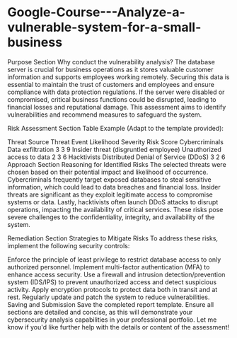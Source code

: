 # Google-Course---Analyze-a-vulnerable-system-for-a-small-business

Purpose Section
Why conduct the vulnerability analysis? The database server is crucial for business operations as it stores valuable customer information and supports employees working remotely. Securing this data is essential to maintain the trust of customers and employees and ensure compliance with data protection regulations. If the server were disabled or compromised, critical business functions could be disrupted, leading to financial losses and reputational damage. This assessment aims to identify vulnerabilities and recommend measures to safeguard the system.

Risk Assessment Section
Table Example (Adapt to the template provided):

Threat Source	Threat Event	Likelihood	Severity	Risk Score
Cybercriminals	Data exfiltration	3	3	9
Insider threat (disgruntled employee)	Unauthorized access to data	2	3	6
Hacktivists	Distributed Denial of Service (DDoS)	3	2	6
Approach Section
Reasoning for Identified Risks The selected threats were chosen based on their potential impact and likelihood of occurrence. Cybercriminals frequently target exposed databases to steal sensitive information, which could lead to data breaches and financial loss. Insider threats are significant as they exploit legitimate access to compromise systems or data. Lastly, hacktivists often launch DDoS attacks to disrupt operations, impacting the availability of critical services. These risks pose severe challenges to the confidentiality, integrity, and availability of the system.

Remediation Section
Strategies to Mitigate Risks To address these risks, implement the following security controls:

Enforce the principle of least privilege to restrict database access to only authorized personnel.
Implement multi-factor authentication (MFA) to enhance access security.
Use a firewall and intrusion detection/prevention system (IDS/IPS) to prevent unauthorized access and detect suspicious activity.
Apply encryption protocols to protect data both in transit and at rest.
Regularly update and patch the system to reduce vulnerabilities.
Saving and Submission
Save the completed report template.
Ensure all sections are detailed and concise, as this will demonstrate your cybersecurity analysis capabilities in your professional portfolio.
Let me know if you'd like further help with the details or content of the assessment!
